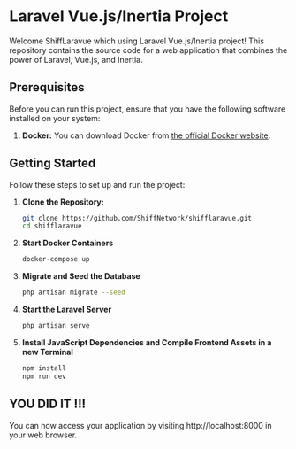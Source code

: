 # Laravel Vue.js/Inertia Project

Welcome ShiffLaravue which using Laravel Vue.js/Inertia project! This repository contains the source code for a web application that combines the power of Laravel, Vue.js, and Inertia.

## Prerequisites

Before you can run this project, ensure that you have the following software installed on your system:

1. **Docker:** You can download Docker from [the official Docker website](https://www.docker.com/get-started).

## Getting Started

Follow these steps to set up and run the project:

1. **Clone the Repository:**
   ```bash
   git clone https://github.com/ShiffNetwork/shifflaravue.git
   cd shifflaravue

2. **Start Docker Containers**
    ```bash
    docker-compose up

3. **Migrate and Seed the Database**
    ```bash
    php artisan migrate --seed

4. **Start the Laravel Server**
    ```bash
    php artisan serve

5. **Install JavaScript Dependencies and Compile Frontend Assets in a new Terminal**
    ```bash
    npm install
    npm run dev


## YOU DID IT !!!
You can now access your application by visiting http://localhost:8000 in your web browser.
